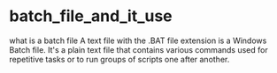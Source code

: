 # batch_file_and_it_use
what is a batch file
A text file with the .BAT file extension is a Windows Batch file.
It's a plain text file that contains various commands used for repetitive tasks or to run groups of scripts one after another.



